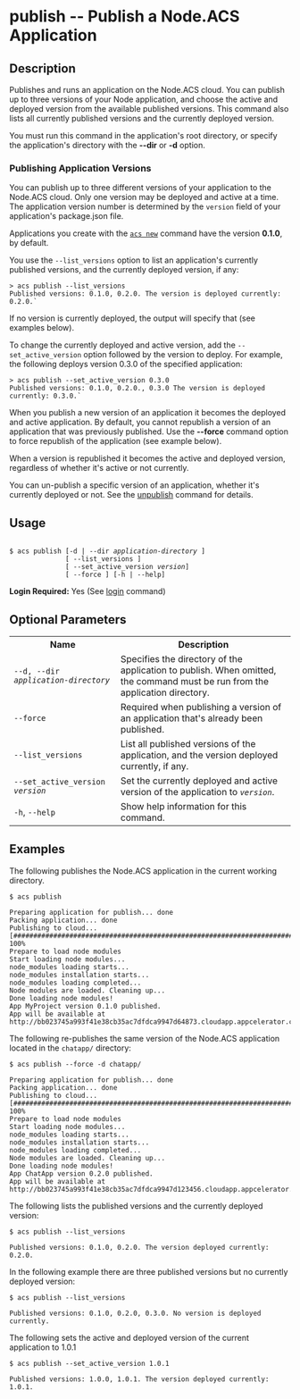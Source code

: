
# publish -- Publish a Node.ACS Application

## Description

Publishes and runs an application on the Node.ACS cloud. You can publish up to three versions of
your Node application, and choose the active and deployed version from the available published
versions. This command also lists all currently published versions and the currently deployed
version.

You must run this command in the application's root directory, or specify the application's
directory with the **--dir** or **-d** option.

### Publishing Application Versions ###

You can publish up to three different versions of your application to the Node.ACS cloud. Only one
version may be deployed and active at a time. The application version number is determined by the
`version` field of your application's package.json file.

Applications you create with the [`acs
new`](http://docs.appcelerator.com/cloud/latest/#!/guide/node_cli_new)  command have the version **0.1.0**, by default.

You use the `--list_versions` option to list an application's currently published versions, and the
currently deployed version, if any:

```
> acs publish --list_versions
Published versions: 0.1.0, 0.2.0. The version is deployed currently: 0.2.0.`
```

If no version is currently deployed, the output will specify that (see examples below).

To change the currently deployed and active version, add the `--set_active_version` option followed
by the version to deploy. For example, the following deploys version 0.3.0 of the specified
application:

```
> acs publish --set_active_version 0.3.0
Published versions: 0.1.0, 0.2.0., 0.3.0 The version is deployed currently: 0.3.0.`
```

When you publish a new version of an application it becomes the deployed and active application. By
default, you cannot republish a version of an application that was previously published. Use the
**\--force** command option to force republish of the application (see example below).

When a version is republished it becomes the active and deployed version, regardless of whether it's
active or not currently.

You can un-publish a specific version of an application, whether it's currently deployed or not. See the 
[unpublish](http://docs.appcelerator.com/cloud/latest/#!/guide/node_cli_unpublish) command for details.

## Usage ##

<pre><code>
$ acs publish [-d | --dir <em>application-directory</em> ] 
              [ --list_versions ] 
              [ --set_active_version <em>version</em>] 
              [ --force ] [-h | --help]</code></pre>

**Login Required:** Yes (See [login](#!/guide/node_cli_login) command)

## Optional Parameters

<table class="doc-table">
    <tbody>
        <tr> 
            <th>Name</th>
            <th>Description</th>
        </tr>
        <tr>
            <td><code>--d, --dir <em>application-directory</em></code></td>
            <td>Specifies the directory of the application to publish. When omitted, 
            the command must be run from the application directory.</td>
        </tr>
        <tr>
            <td><code>--force</code></td>
            <td>Required when publishing a version of an application that's already been published. </td>
        </tr>
        <tr>
            <td><code>--list_versions</code></td>
            <td>List all published versions of the application, and the version deployed currently, if any.</td>
        </tr>
        <tr>
            <td><code>--set_active_version <em>version</em></code></td>
            <td>Set the currently deployed and active version of the application to <code><em>version</em></code>.</td>
        </tr>
        <tr>
            <td><code>-h</code>, <code>--help</code></td>
            <td>Show help information for this command.</td>
        </tr>
    </tbody>
</table>


## Examples

The following publishes the Node.ACS application in the current working directory.
    
    $ acs publish
    
    Preparing application for publish... done
    Packing application... done
    Publishing to cloud...
    [##########################################################################] 100%
    Prepare to load node modules
    Start loading node modules...
    node_modules loading starts...
    node_modules installation starts...
    node_modules loading completed...
    Node modules are loaded. Cleaning up...
    Done loading node modules!
    App MyProject version 0.1.0 published.
    App will be available at http://bb023745a993f41e38cb35ac7dfdca9947d64873.cloudapp.appcelerator.com

The following re-publishes the same version of the Node.ACS application located in the `chatapp/` directory:
    
    $ acs publish --force -d chatapp/
    
    Preparing application for publish... done
    Packing application... done
    Publishing to cloud...
    [##########################################################################] 100%
    Prepare to load node modules
    Start loading node modules...
    node_modules loading starts...
    node_modules installation starts...
    node_modules loading completed...
    Node modules are loaded. Cleaning up...
    Done loading node modules!
    App ChatApp version 0.2.0 published.
    App will be available at http://bb023745a993f41e38cb35ac7dfdca9947d123456.cloudapp.appcelerator.com

The following lists the published versions and the currently deployed version: 

    $ acs publish --list_versions

    Published versions: 0.1.0, 0.2.0. The version deployed currently: 0.2.0.

In the following example there are three published versions but no currently deployed version:

    $ acs publish --list_versions

    Published versions: 0.1.0, 0.2.0, 0.3.0. No version is deployed currently.

The following sets the active and deployed version of the current application to 1.0.1

    $ acs publish --set_active_version 1.0.1

    Published versions: 1.0.0, 1.0.1. The version deployed currently: 1.0.1.
